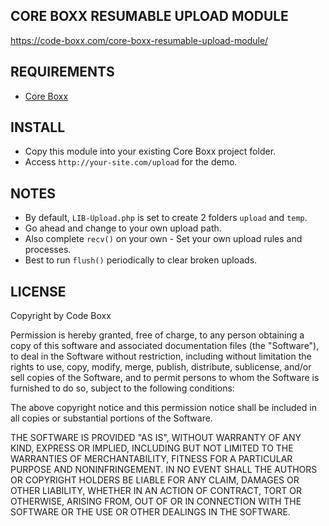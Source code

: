 ## CORE BOXX RESUMABLE UPLOAD MODULE
https://code-boxx.com/core-boxx-resumable-upload-module/

## REQUIREMENTS
* [Core Boxx](https://github.com/code-boxx/Core-Boxx-PHP-Framework/tree/main/core)

## INSTALL
* Copy this module into your existing Core Boxx project folder.
* Access `http://your-site.com/upload` for the demo.

## NOTES
* By default, `LIB-Upload.php` is set to create 2 folders `upload` and `temp`.
* Go ahead and change to your own upload path.
* Also complete `recv()` on your own - Set your own upload rules and processes.
* Best to run `flush()` periodically to clear broken uploads.

## LICENSE
Copyright by Code Boxx

Permission is hereby granted, free of charge, to any person obtaining a copy
of this software and associated documentation files (the "Software"), to deal
in the Software without restriction, including without limitation the rights
to use, copy, modify, merge, publish, distribute, sublicense, and/or sell
copies of the Software, and to permit persons to whom the Software is
furnished to do so, subject to the following conditions:

The above copyright notice and this permission notice shall be included in all
copies or substantial portions of the Software.

THE SOFTWARE IS PROVIDED "AS IS", WITHOUT WARRANTY OF ANY KIND, EXPRESS OR
IMPLIED, INCLUDING BUT NOT LIMITED TO THE WARRANTIES OF MERCHANTABILITY,
FITNESS FOR A PARTICULAR PURPOSE AND NONINFRINGEMENT. IN NO EVENT SHALL THE
AUTHORS OR COPYRIGHT HOLDERS BE LIABLE FOR ANY CLAIM, DAMAGES OR OTHER
LIABILITY, WHETHER IN AN ACTION OF CONTRACT, TORT OR OTHERWISE, ARISING FROM,
OUT OF OR IN CONNECTION WITH THE SOFTWARE OR THE USE OR OTHER DEALINGS IN THE
SOFTWARE.